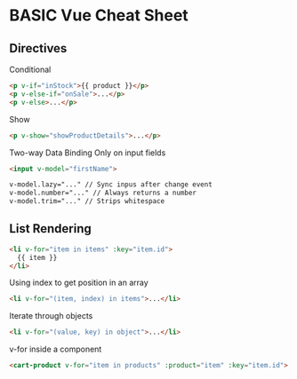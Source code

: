 # BASIC Vue Cheat Sheet

## Directives
Conditional
```html
<p v-if="inStock">{{ product }}</p>
<p v-else-if="onSale">...</p>
<p v-else>...</p>
```
Show
```html
<p v-show="showProductDetails">...</p>
```
Two-way Data Binding
Only on input fields
```html
<input v-model="firstName">

v-model.lazy="..." // Sync inpus after change event
v-model.number="..." // Always returns a number
v-model.trim="..." // Strips whitespace
```
## List Rendering
```html
<li v-for="item in items" :key="item.id">
  {{ item }}
</li>
```
Using index to get position in an array
```html
<li v-for="(item, index) in items">...</li>
```
Iterate through objects
```html
<li v-for="(value, key) in object">...</li>
```
v-for inside a component
```html
<cart-product v-for="item in products" :product="item" :key="item.id">...</cart-product>
```

